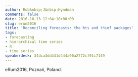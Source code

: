 ```yaml
---
author: Rob&nbsp;J&nbsp;Hyndman
comments: false
date: 2016-10-13 12:04:18+00:00
slug: erum2016
title: 'Reconciling forecasts: the hts and thief packages'
tags:
- forecasting
- hierarchical time series
- R
- time series
speakerdeck: 34dca3ddb31d444a90a2772cf91c7149
---
```


eRum2016, Poznań, Poland.
